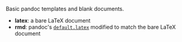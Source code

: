
Basic pandoc templates and blank documents.

* **latex**: a bare LaTeX document
* **rmd**: pandoc's
[`default.latex`](https://raw.githubusercontent.com/jgm/pandoc-templates/master/default.latex)
modified to match the bare LaTeX document


